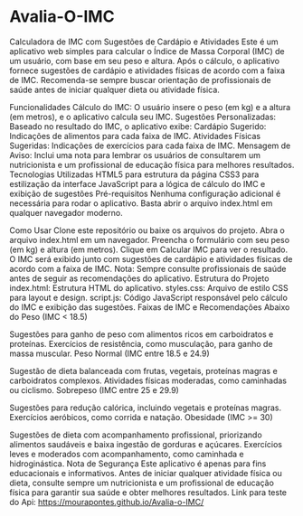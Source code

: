 # Avalia-O-IMC

Calculadora de IMC com Sugestões de Cardápio e Atividades
Este é um aplicativo web simples para calcular o Índice de Massa Corporal (IMC) de um usuário, com base em seu peso e altura. Após o cálculo, o aplicativo fornece sugestões de cardápio e atividades físicas de acordo com a faixa de IMC. Recomenda-se sempre buscar orientação de profissionais de saúde antes de iniciar qualquer dieta ou atividade física.

Funcionalidades
Cálculo do IMC: O usuário insere o peso (em kg) e a altura (em metros), e o aplicativo calcula seu IMC.
Sugestões Personalizadas: Baseado no resultado do IMC, o aplicativo exibe:
Cardápio Sugerido: Indicações de alimentos para cada faixa de IMC.
Atividades Físicas Sugeridas: Indicações de exercícios para cada faixa de IMC.
Mensagem de Aviso: Inclui uma nota para lembrar os usuários de consultarem um nutricionista e um profissional de educação física para melhores resultados.
Tecnologias Utilizadas
HTML5 para estrutura da página
CSS3 para estilização da interface
JavaScript para a lógica de cálculo do IMC e exibição de sugestões
Pré-requisitos
Nenhuma configuração adicional é necessária para rodar o aplicativo. Basta abrir o arquivo index.html em qualquer navegador moderno.

Como Usar
Clone este repositório ou baixe os arquivos do projeto.
Abra o arquivo index.html em um navegador.
Preencha o formulário com seu peso (em kg) e altura (em metros).
Clique em Calcular IMC para ver o resultado.
O IMC será exibido junto com sugestões de cardápio e atividades físicas de acordo com a faixa de IMC.
Nota: Sempre consulte profissionais de saúde antes de seguir as recomendações do aplicativo.
Estrutura do Projeto
index.html: Estrutura HTML do aplicativo.
styles.css: Arquivo de estilo CSS para layout e design.
script.js: Código JavaScript responsável pelo cálculo do IMC e exibição das sugestões.
Faixas de IMC e Recomendações
Abaixo do Peso (IMC < 18.5)

Sugestões para ganho de peso com alimentos ricos em carboidratos e proteínas.
Exercícios de resistência, como musculação, para ganho de massa muscular.
Peso Normal (IMC entre 18.5 e 24.9)

Sugestão de dieta balanceada com frutas, vegetais, proteínas magras e carboidratos complexos.
Atividades físicas moderadas, como caminhadas ou ciclismo.
Sobrepeso (IMC entre 25 e 29.9)

Sugestões para redução calórica, incluindo vegetais e proteínas magras.
Exercícios aeróbicos, como corrida e natação.
Obesidade (IMC >= 30)

Sugestões de dieta com acompanhamento profissional, priorizando alimentos saudáveis e baixa ingestão de gorduras e açúcares.
Exercícios leves e moderados com acompanhamento, como caminhada e hidroginástica.
Nota de Segurança
Este aplicativo é apenas para fins educacionais e informativos. Antes de iniciar qualquer atividade física ou dieta, consulte sempre um nutricionista e um profissional de educação física para garantir sua saúde e obter melhores resultados.
Link para teste do Api: https://mourapontes.github.io/Avalia-o-IMC/
